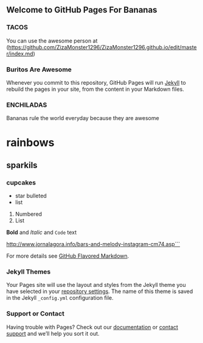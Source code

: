 ## Welcome to GitHub Pages For Bananas
### TACOS

You can use the awesome person at (https://github.com/ZizaMonster1296/ZizaMonster1296.github.io/edit/master/index.md) 
### Buritos Are Awesome
Whenever you commit to this repository, GitHub Pages will run [Jekyll](https://jekyllrb.com/) to rebuild the pages in your site, from the content in your Markdown files.

### ENCHILADAS

Bananas rule the world everyday
because they are awesome
# rainbows
## sparkils
### cupcakes

- star bulleted
- list

1. Numbered
2. List

**Bold** and _Italic_ and `Code` text


http://www.jornalagora.info/bars-and-melody-instagram-cm74.asp```

For more details see [GitHub Flavored Markdown](https://guides.github.com/features/mastering-markdown/).

### Jekyll Themes

Your Pages site will use the layout and styles from the Jekyll theme you have selected in your [repository settings](https://github.com/ZizaMonster1296/ZizaMonster1296.github.io/settings). The name of this theme is saved in the Jekyll `_config.yml` configuration file.

### Support or Contact

Having trouble with Pages? Check out our [documentation](https://help.github.com/categories/github-pages-basics/) or [contact support](https://github.com/contact) and we’ll help you sort it out.
